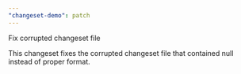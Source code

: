 ```yaml
---
"changeset-demo": patch
---
```


Fix corrupted changeset file

This changeset fixes the corrupted changeset file that contained null instead of proper format.
